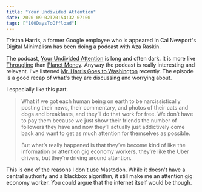 ```yaml
---
title: "Your Undivided Attention"
date: 2020-09-02T20:54:32-07:00
tags: ["100DaysToOffload"]
---
```

Tristan Harris, a former Google employee who is appeared in Cal Newport's Digital Minimalism has been doing a podcast with Aza Raskin.

The podcast, [Your Undivided Attention](https://www.humanetech.com/podcast) is long and often dark. It is more like [Througline](https://www.npr.org/podcasts/510333/throughline) than [Planet Money](https://www.npr.org/podcasts/510289/planet-money/). Anyway the podcast is really interesting and relevant. I've listened [Mr. Harris Goes to Washington](https://www.humanetech.com/podcast/13-mr-harris-goes-to-washington) recently. The episode is a good recap of what's they are discussing and worrying about.

I especially like this part.

> What if we got each human being on earth to be narcissistically posting their news, their commentary, and photos of their cats and dogs and breakfasts, and they’ll do that work for free. We don’t have to pay them because we just show their friends the number of followers they have and now they’ll actually just addictively come back and want to get as much attention for themselves as possible.
>
> But what’s really happened is that they’ve become kind of like the information or attention gig economy workers, they’re like the Uber drivers, but they’re driving around attention.

This is one of the reasons I don't use Mastodon. While it doesn't have a central authority and a blackbox algorithm, it still make me an attention gig economy worker. You could argue that the internet itself would be though.
